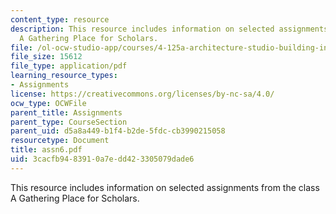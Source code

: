 ```yaml
---
content_type: resource
description: This resource includes information on selected assignments from the class
  A Gathering Place for Scholars.
file: /ol-ocw-studio-app/courses/4-125a-architecture-studio-building-in-landscapes-fall-2005/3cacfb9483910a7edd423305079dade6_assn6.pdf
file_size: 15612
file_type: application/pdf
learning_resource_types:
- Assignments
license: https://creativecommons.org/licenses/by-nc-sa/4.0/
ocw_type: OCWFile
parent_title: Assignments
parent_type: CourseSection
parent_uid: d5a8a449-b1f4-b2de-5fdc-cb3990215058
resourcetype: Document
title: assn6.pdf
uid: 3cacfb94-8391-0a7e-dd42-3305079dade6
---
```

This resource includes information on selected assignments from the class A Gathering Place for Scholars.